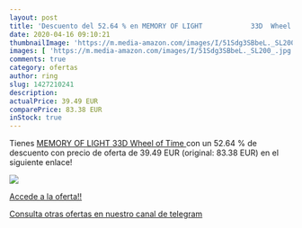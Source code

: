```yaml
---
layout: post
title: 'Descuento del 52.64 % en MEMORY OF LIGHT            33D  Wheel of'
date: 2020-04-16 09:10:21
thumbnailImage: 'https://m.media-amazon.com/images/I/51Sdg3SBbeL._SL200_.jpg'
images: [ 'https://m.media-amazon.com/images/I/51Sdg3SBbeL._SL200_.jpg' ]
comments: true
category: ofertas
author: ring
slug: 1427210241
description:
actualPrice: 39.49 EUR
comparePrice: 83.38 EUR
inStock: true
---
```


Tienes [MEMORY OF LIGHT            33D  Wheel of Time ](https://www.amazon.com/dp/1427210241/?tag=redken08-20) con un 52.64 % de descuento con precio de oferta de 39.49 EUR (original: 83.38 EUR) en el siguiente enlace!

[![](https://m.media-amazon.com/images/I/51Sdg3SBbeL._SL200_.jpg)](https://www.amazon.com/dp/1427210241/?tag=redken08-20)

[Accede a la oferta!!](https://www.amazon.com/dp/1427210241/?tag=redken08-20)

[Consulta otras ofertas en nuestro canal de telegram](https://t.me/s/ofertas25)
